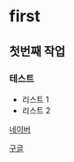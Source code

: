 # first
## 첫번째 작업
### 테스트
- 리스트 1
- 리스트 2

[네이버](http://www.naver.com)

[구글](http://www.google.com)
